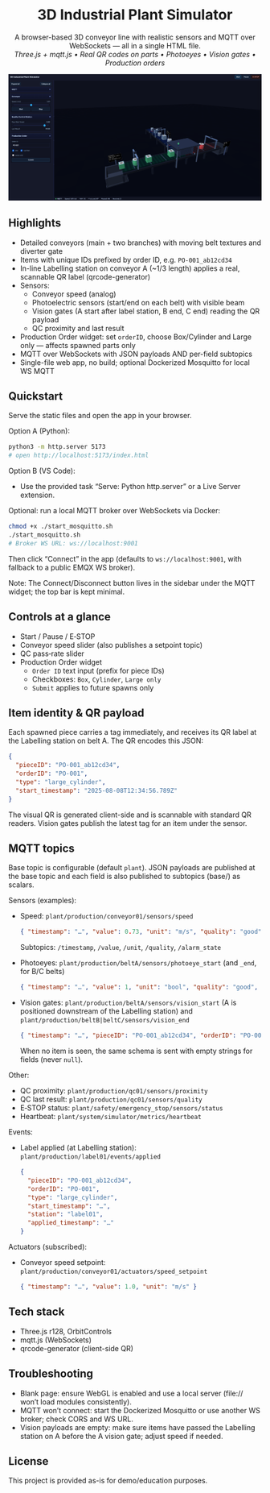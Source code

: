 <h1 align="center">3D Industrial Plant Simulator</h1>

<p align="center">
  A browser-based 3D conveyor line with realistic sensors and MQTT over WebSockets — all in a single HTML file.
  <br/>
  <em>Three.js + mqtt.js • Real QR codes on parts • Photoeyes • Vision gates • Production orders</em>
</p>

<p align="center">
  <img src="images/3d_plant.png" alt="3D plant screenshot" width="820"/>
</p>

## Highlights
- Detailed conveyors (main + two branches) with moving belt textures and diverter gate
- Items with unique IDs prefixed by order ID, e.g. `PO-001_ab12cd34`
- In-line Labelling station on conveyor A (~1/3 length) applies a real, scannable QR label (qrcode-generator)
- Sensors:
  - Conveyor speed (analog)
  - Photoelectric sensors (start/end on each belt) with visible beam
  - Vision gates (A start after label station, B end, C end) reading the QR payload
  - QC proximity and last result
- Production Order widget: set `orderID`, choose Box/Cylinder and Large only — affects spawned parts only
- MQTT over WebSockets with JSON payloads AND per-field subtopics
- Single-file web app, no build; optional Dockerized Mosquitto for local WS MQTT

## Quickstart

Serve the static files and open the app in your browser.

Option A (Python):

```bash
python3 -m http.server 5173
# open http://localhost:5173/index.html
```

Option B (VS Code):
- Use the provided task “Serve: Python http.server” or a Live Server extension.

Optional: run a local MQTT broker over WebSockets via Docker:

```bash
chmod +x ./start_mosquitto.sh
./start_mosquitto.sh
# Broker WS URL: ws://localhost:9001
```

Then click “Connect” in the app (defaults to `ws://localhost:9001`, with fallback to a public EMQX WS broker).

Note: The Connect/Disconnect button lives in the sidebar under the MQTT widget; the top bar is kept minimal.

## Controls at a glance
- Start / Pause / E‑STOP
- Conveyor speed slider (also publishes a setpoint topic)
- QC pass‑rate slider
- Production Order widget
  - `Order ID` text input (prefix for piece IDs)
  - Checkboxes: `Box`, `Cylinder`, `Large only`
  - `Submit` applies to future spawns only

## Item identity & QR payload
Each spawned piece carries a tag immediately, and receives its QR label at the Labelling station on belt A. The QR encodes this JSON:

```json
{
  "pieceID": "PO-001_ab12cd34",
  "orderID": "PO-001",
  "type": "large_cylinder",
  "start_timestamp": "2025-08-08T12:34:56.789Z"
}
```

The visual QR is generated client-side and is scannable with standard QR readers. Vision gates publish the latest tag for an item under the sensor.

## MQTT topics
Base topic is configurable (default `plant`). JSON payloads are published at the base topic and each field is also published to subtopics (base/<field>) as scalars.

Sensors (examples):
- Speed: `plant/production/conveyor01/sensors/speed`
  ```json
  { "timestamp": "…", "value": 0.73, "unit": "m/s", "quality": "good", "alarm_state": "normal" }
  ```
  Subtopics: `/timestamp`, `/value`, `/unit`, `/quality`, `/alarm_state`

- Photoeyes: `plant/production/beltA/sensors/photoeye_start` (and `_end`, for B/C belts)
  ```json
  { "timestamp": "…", "value": 1, "unit": "bool", "quality": "good", "alarm_state": "normal" }
  ```

- Vision gates: `plant/production/beltA/sensors/vision_start` (A is positioned downstream of the Labelling station) and `plant/production/beltB|beltC/sensors/vision_end`
  ```json
  { "timestamp": "…", "pieceID": "PO-001_ab12cd34", "orderID": "PO-001", "type": "large_cylinder", "start_timestamp": "…" }
  ```
  When no item is seen, the same schema is sent with empty strings for fields (never `null`).

Other:
- QC proximity: `plant/production/qc01/sensors/proximity`
- QC last result: `plant/production/qc01/sensors/quality`
- E‑STOP status: `plant/safety/emergency_stop/sensors/status`
- Heartbeat: `plant/system/simulator/metrics/heartbeat`

Events:
- Label applied (at Labelling station): `plant/production/label01/events/applied`
  ```json
  {
    "pieceID": "PO-001_ab12cd34",
    "orderID": "PO-001",
    "type": "large_cylinder",
    "start_timestamp": "…",
    "station": "label01",
    "applied_timestamp": "…"
  }
  ```

Actuators (subscribed):
- Conveyor speed setpoint: `plant/production/conveyor01/actuators/speed_setpoint`
  ```json
  { "timestamp": "…", "value": 1.0, "unit": "m/s" }
  ```

## Tech stack
- Three.js r128, OrbitControls
- mqtt.js (WebSockets)
- qrcode-generator (client-side QR)

## Troubleshooting
- Blank page: ensure WebGL is enabled and use a local server (file:// won’t load modules consistently).
- MQTT won’t connect: start the Dockerized Mosquitto or use another WS broker; check CORS and WS URL.
- Vision payloads are empty: make sure items have passed the Labelling station on A before the A vision gate; adjust speed if needed.

## License
This project is provided as-is for demo/education purposes.
